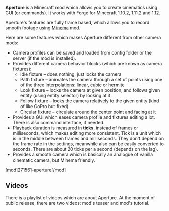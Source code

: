<?php template('banner', $__data__) ?>

<?php template('links', $__data__) ?> 

**Aperture** is a Minecraft mod which allows you to create cinematics using GUI (or commands). It works with Forge for Minecraft 1.10.2, 1.11.2 and 1.12. 

Aperture's features are fully frame based, which allows you to record smooth footage using [Minema](<?php echo $links['minema'] ?>) mod. 

Here are some features which makes Aperture different from other camera mods:

* Camera profiles can be saved and loaded from config folder or the server (if the mod is installed).
* Provides different camera behavior blocks (which are known as camera fixtures):
    * Idle fixture – does nothing, just locks the camera
    * Path fixture – animates the camera through a set of points using one of the three interpolations: linear, cubic or hermite
    * Look fixture – locks the camera at given position, and follows given entity (using entity selector) by looking at it
    * Follow fixture – locks the camera relatively to the given entity (kind of like GoPro but fixed)
    * Circular fixture – circulate around the center point and facing at it
* Provides a GUI which eases camera profile and fixtures editing a lot. There is also command interface, if needed.
* Playback duration is measured in **ticks**, instead of frames or milliseconds, which makes editing more consistent. Tick is a unit which is in the middle between frames and milliseconds. They don't depend on the frame rate in the settings, meanwhile also can be easily converted to seconds. There are about 20 ticks per a second (depends on the lag).
* Provides a smooth camera which is basically an analogue of vanilla cinematic camera, but Minema friendly.

<?php if ($domain === \mchorse\MCF): ?> 
[mod]271561-aperture[/mod]
<?php endif ?> 

## Videos

There is a playlist of videos which are about Aperture. At the moment of public release, there are two videos: mod's teaser and mod's tutorial.

<?php echo youtube('36E5-HYoH5I?list=PL6UPd2Tj65nFLGMBqKaeKOPNp2HOO86Uw', $domain) ?> 

<?php template('install', $__data__) ?> 

<?php template('terms', $__data__) ?> 

<?php template('media', $__data__) ?> 

<?php template('bugs', $__data__) ?> 